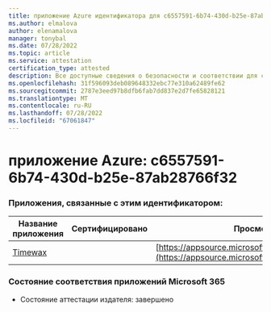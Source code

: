 ```yaml
---
title: приложение Azure идентификатора для c6557591-6b74-430d-b25e-87ab28766f32
ms.author: elmalova
author: elenamalova
manager: tonybal
ms.date: 07/28/2022
ms.topic: article
ms.service: attestation
certification_type: attested
description: Все доступные сведения о безопасности и соответствии для c6557591-6b74-430d-b25e-87ab28766f32.
ms.openlocfilehash: 31f596093deb089648332ebc77e310a62489fe62
ms.sourcegitcommit: 2787e3eed97b8dfb6fab7dd837e2d7fe65828121
ms.translationtype: MT
ms.contentlocale: ru-RU
ms.lasthandoff: 07/28/2022
ms.locfileid: "67061847"
---
```

# <a name="azure-app-id-c6557591-6b74-430d-b25e-87ab28766f32"></a>приложение Azure: c6557591-6b74-430d-b25e-87ab28766f32


### <a name="apps-associated-with-this-id"></a>Приложения, связанные с этим идентификатором:
| **Название приложения** | **Сертифицировано** | **Просмотр в AppSource** |
|--------------|---------------|-----------------------|
| [Timewax](../forward/WA200004428.md) |  | [https://appsource.microsoft.com/product/office/WA200004428](https://appsource.microsoft.com/product/office/WA200004428) |

### <a name="microsoft-365-app-compliance-status"></a>Состояние соответствия приложений Microsoft 365
- Состояние аттестации издателя: завершено
